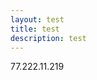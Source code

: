 ```yaml
---
layout: test
title: test
description: test
---
```


<html>
<body>
<p>77.222.11.219</p>
<p></p>
</body>

</html>
